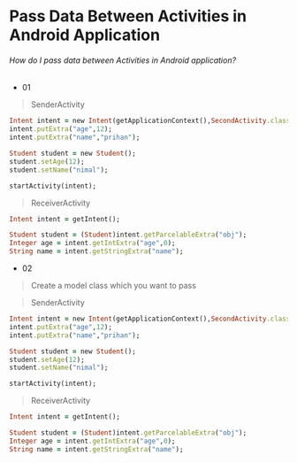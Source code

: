# Pass Data Between Activities in Android Application

###### How do I pass data between Activities in Android application?

- 01

> SenderActivity 

```ruby
Intent intent = new Intent(getApplicationContext(),SecondActivity.class);
intent.putExtra("age",12);
intent.putExtra("name","prihan");

Student student = new Student();
student.setAge(12);
student.setName("nimal");

startActivity(intent);
```

> ReceiverActivity

```ruby
Intent intent = getIntent();

Student student = (Student)intent.getParcelableExtra("obj");
Integer age = intent.getIntExtra("age",0);
String name = intent.getStringExtra("name");
```

- 02

> Create a model class which you want to pass

> SenderActivity 

```ruby
Intent intent = new Intent(getApplicationContext(),SecondActivity.class);
intent.putExtra("age",12);
intent.putExtra("name","prihan");

Student student = new Student();
student.setAge(12);
student.setName("nimal");

startActivity(intent);
```

> ReceiverActivity

```ruby
Intent intent = getIntent();

Student student = (Student)intent.getParcelableExtra("obj");
Integer age = intent.getIntExtra("age",0);
String name = intent.getStringExtra("name");
```


